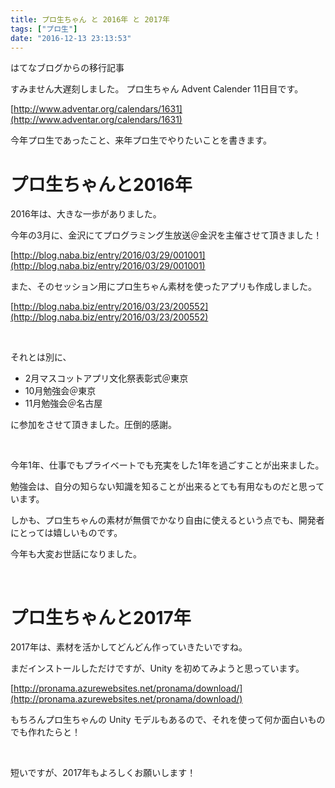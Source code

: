 ```yaml
---
title: プロ生ちゃん と 2016年 と 2017年
tags: ["プロ生"]
date: "2016-12-13 23:13:53"
---
```


<div class="alert info">
はてなブログからの移行記事
</div>

すみません大遅刻しました。 プロ生ちゃん Advent Calender 11日目です。

[http://www.adventar.org/calendars/1631](http://www.adventar.org/calendars/1631)

今年プロ生であったこと、来年プロ生でやりたいことを書きます。

# プロ生ちゃんと2016年

2016年は、大きな一歩がありました。

今年の3月に、金沢にてプログラミング生放送＠金沢を主催させて頂きました！

[http://blog.naba.biz/entry/2016/03/29/001001](http://blog.naba.biz/entry/2016/03/29/001001)

また、そのセッション用にプロ生ちゃん素材を使ったアプリも作成しました。

[http://blog.naba.biz/entry/2016/03/23/200552](http://blog.naba.biz/entry/2016/03/23/200552)

<br>

それとは別に、

* 2月マスコットアプリ文化祭表彰式＠東京
* 10月勉強会＠東京
* 11月勉強会＠名古屋

に参加をさせて頂きました。圧倒的感謝。

<br>

今年1年、仕事でもプライベートでも充実をした1年を過ごすことが出来ました。

勉強会は、自分の知らない知識を知ることが出来るとても有用なものだと思っています。

しかも、プロ生ちゃんの素材が無償でかなり自由に使えるという点でも、開発者にとっては嬉しいものです。

今年も大変お世話になりました。

<br>

# プロ生ちゃんと2017年

2017年は、素材を活かしてどんどん作っていきたいですね。

まだインストールしただけですが、Unity を初めてみようと思っています。

[http://pronama.azurewebsites.net/pronama/download/](http://pronama.azurewebsites.net/pronama/download/)

もちろんプロ生ちゃんの Unity モデルもあるので、それを使って何か面白いものでも作れたらと！

<br>

短いですが、2017年もよろしくお願いします！
